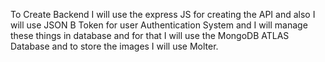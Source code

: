 To Create Backend I will use the express JS for creating the API and also I will use JSON B Token for user Authentication System and I will manage these things in database and for that I will use the MongoDB ATLAS Database and to store the images I will use Molter.
